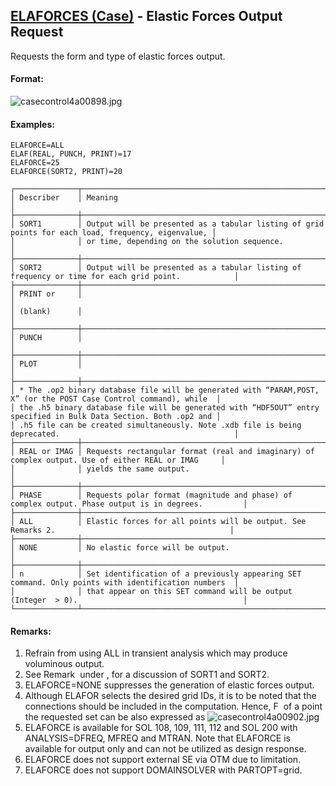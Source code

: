 ## [ELAFORCES (Case)](https://nexus.hexagon.com/documentationcenter/bundle/MSC_Nastran_2022.4/page/Nastran_Combined_Book/qrg/casecontrol4a/TOC.ELAFORCES.Case.xhtml) - Elastic Forces Output Request

Requests the form and type of elastic forces output.

#### Format:

![casecontrol4a00898.jpg](https://help-be.hexagonmi.com/bundle/MSC_Nastran_2022.4/page/Nastran_Combined_Book/qrg/casecontrol4a/../../../assets/casecontrol4a00898.jpg?_LANG=enus)  

#### Examples:

```nastran
ELAFORCE=ALL
ELAF(REAL, PUNCH, PRINT)=17
ELAFORCE=25
ELAFORCE(SORT2, PRINT)=20
```

```text
┌──────────────┬────────────────────────────────────────────────────────────────────────────────────────────────────┐
│ Describer    │ Meaning                                                                                            │
├──────────────┼────────────────────────────────────────────────────────────────────────────────────────────────────┤
│ SORT1        │ Output will be presented as a tabular listing of grid points for each load, frequency, eigenvalue, │
│              │ or time, depending on the solution sequence.                                                       │
├──────────────┼────────────────────────────────────────────────────────────────────────────────────────────────────┤
│ SORT2        │ Output will be presented as a tabular listing of frequency or time for each grid point.            │
├──────────────┼────────────────────────────────────────────────────────────────────────────────────────────────────┤
│ PRINT or     │                                                                                                    │
│ (blank)      │                                                                                                    │
├──────────────┼────────────────────────────────────────────────────────────────────────────────────────────────────┤
│ PUNCH        │                                                                                                    │
├──────────────┼────────────────────────────────────────────────────────────────────────────────────────────────────┤
│ PLOT         │                                                                                                    │
├──────────────┼────────────────────────────────────────────────────────────────────────────────────────────────────┤
│ * The .op2 binary database file will be generated with “PARAM,POST, X” (or the POST Case Control command), while  │
│ the .h5 binary database file will be generated with “HDF5OUT” entry specified in Bulk Data Section. Both .op2 and │
│ .h5 file can be created simultaneously. Note .xdb file is being deprecated.                                       │
├──────────────┼────────────────────────────────────────────────────────────────────────────────────────────────────┤
│ REAL or IMAG │ Requests rectangular format (real and imaginary) of complex output. Use of either REAL or IMAG     │
│              │ yields the same output.                                                                            │
├──────────────┼────────────────────────────────────────────────────────────────────────────────────────────────────┤
│ PHASE        │ Requests polar format (magnitude and phase) of complex output. Phase output is in degrees.         │
├──────────────┼────────────────────────────────────────────────────────────────────────────────────────────────────┤
│ ALL          │ Elastic forces for all points will be output. See Remarks 2.                                       │
├──────────────┼────────────────────────────────────────────────────────────────────────────────────────────────────┤
│ NONE         │ No elastic force will be output.                                                                   │
├──────────────┼────────────────────────────────────────────────────────────────────────────────────────────────────┤
│ n            │ Set identification of a previously appearing SET command. Only points with identification numbers  │
│              │ that appear on this SET command will be output (Integer  > 0).                                     │
└──────────────┴────────────────────────────────────────────────────────────────────────────────────────────────────┘
```

#### Remarks:

1. Refrain from using ALL in transient analysis which may produce voluminous output.
2. See Remark   under  , for a discussion of SORT1 and SORT2.
3. ELAFORCE=NONE suppresses the generation of elastic forces output.
4. Although ELAFOR selects the desired grid IDs, it is to be noted that the connections should be included in the computation. Hence, F  of a point the requested set can be also expressed as  ![casecontrol4a00902.jpg](https://help-be.hexagonmi.com/bundle/MSC_Nastran_2022.4/page/Nastran_Combined_Book/qrg/casecontrol4a/../../../assets/casecontrol4a00902.jpg?_LANG=enus)  
5. ELAFORCE is available for SOL 108, 109, 111, 112 and SOL 200 with ANALYSIS=DFREQ, MFREQ and MTRAN. Note that ELAFORCE is available for output only and can not be utilized as design response.
6. ELAFORCE does not support external SE via OTM due to limitation.
7. ELAFORCE does not support DOMAINSOLVER with PARTOPT=grid.
